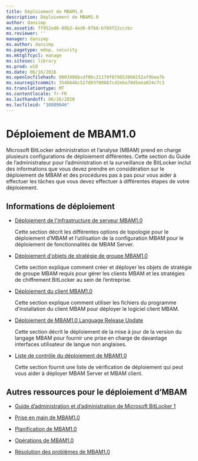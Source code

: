 ```yaml
---
title: Déploiement de MBAM1.0
description: Déploiement de MBAM1.0
author: dansimp
ms.assetid: ff952ed6-08b2-4ed0-97b8-bf89f22cccbc
ms.reviewer: ''
manager: dansimp
ms.author: dansimp
ms.pagetype: mdop, security
ms.mktglfcycl: manage
ms.sitesec: library
ms.prod: w10
ms.date: 06/16/2016
ms.openlocfilehash: 0003986bcdf0bc21179f079853866252af9bea7b
ms.sourcegitcommit: 354664bc527d93f80687cd2eba70d1eea024c7c3
ms.translationtype: MT
ms.contentlocale: fr-FR
ms.lasthandoff: 06/26/2020
ms.locfileid: "10809846"
---
```

# Déploiement de MBAM1.0


Microsoft BitLocker administration et l’analyse (MBAM) prend en charge plusieurs configurations de déploiement différentes. Cette section du Guide de l’administrateur pour l’administration et la surveillance de BitLocker inclut des informations que vous devez prendre en considération sur le déploiement de MBAM et des procédures pas à pas pour vous aider à effectuer les tâches que vous devez effectuer à différentes étapes de votre déploiement.

## Informations de déploiement


-   [Déploiement de l'infrastructure de serveur MBAM1.0](deploying-the-mbam-10-server-infrastructure.md)

    Cette section décrit les différentes options de topologie pour le déploiement d’MBAM et l’utilisation de la configuration MBAM pour le déploiement de fonctionnalités de MBAM Server.

-   [Déploiement d'objets de stratégie de groupe MBAM1.0](deploying-mbam-10-group-policy-objects.md)

    Cette section explique comment créer et déployer les objets de stratégie de groupe MBAM requis pour gérer les clients MBAM et les stratégies de chiffrement BitLocker au sein de l’entreprise.

-   [Déploiement du client MBAM1.0](deploying-the-mbam-10-client.md)

    Cette section explique comment utiliser les fichiers du programme d’installation du client MBAM pour déployer le logiciel client MBAM.

-   [Déploiement de MBAM1.0 Language Release Update](deploying-the-mbam-10-language-release-update.md)

    Cette section décrit le déploiement de la mise à jour de la version du langage MBAM pour fournir une prise en charge de davantage interfaces utilisateur de langue non anglaises.

-   [Liste de contrôle du déploiement de MBAM1.0](mbam-10-deployment-checklist.md)

    Cette section fournit une liste de vérification de déploiement qui peut vous aider à déployer MBAM Server et MBAM client.

## Autres ressources pour le déploiement d’MBAM


-   [Guide d’administration et d’administration de Microsoft BitLocker 1](index.md)

-   [Prise en main de MBAM1.0](getting-started-with-mbam-10.md)

-   [Planification de MBAM1.0](planning-for-mbam-10.md)

-   [Opérations de MBAM1.0](operations-for-mbam-10.md)

-   [Résolution des problèmes de MBAM1.0](troubleshooting-mbam-10.md)

 

 





